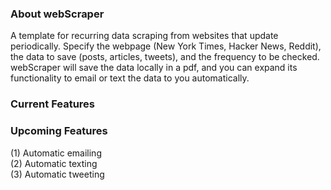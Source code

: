 
### About webScraper 
A template for recurring data scraping from websites that update periodically. Specify the webpage (New York Times, Hacker News, Reddit), the data to save (posts, articles, tweets), and the frequency to be checked. webScraper will save the data locally in a pdf, and you can expand its functionality to email or text the data to you automatically. 

### Current Features


### Upcoming Features
(1) Automatic emailing    
(2) Automatic texting     
(3) Automatic tweeting 
